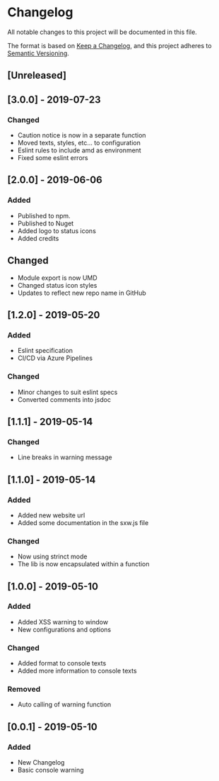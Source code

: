 # Changelog
All notable changes to this project will be documented in this file.

The format is based on [Keep a Changelog](https://keepachangelog.com/en/1.0.0/),
and this project adheres to [Semantic Versioning](https://semver.org/spec/v2.0.0.html).

## [Unreleased]

## [3.0.0] - 2019-07-23
### Changed
 - Caution notice is now in a separate function
 - Moved texts, styles, etc... to configuration
 - Eslint rules to include amd as environment
 - Fixed some eslint errors

## [2.0.0] - 2019-06-06
### Added
 - Published to npm.
 - Published to Nuget
 - Added logo to status icons
 - Added credits

## Changed
 - Module export is now UMD
 - Changed status icon styles
 - Updates to reflect new repo name in GitHub

## [1.2.0] - 2019-05-20
### Added
 - Eslint specification
 - CI/CD via Azure Pipelines

### Changed
 - Minor changes to suit eslint specs
 - Converted comments into jsdoc

## [1.1.1] - 2019-05-14
### Changed
 - Line breaks in warning message

## [1.1.0] - 2019-05-14
### Added
 - Added new website url
 - Added some documentation in the sxw.js file

### Changed
 - Now using strinct mode
 - The lib is now encapsulated within a function
 

## [1.0.0] - 2019-05-10
### Added
 - Added XSS warning to window
 - New configurations and options

### Changed
 - Added format to console texts
 - Added more information to console texts

### Removed
 - Auto calling of warning function

## [0.0.1] - 2019-05-10
### Added
 - New Changelog
 - Basic console warning
